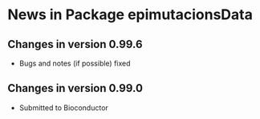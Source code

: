 # News in Package epimutacionsData

## Changes in version 0.99.6

* Bugs and notes (if possible) fixed


## Changes in version 0.99.0

* Submitted to Bioconductor
